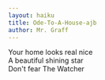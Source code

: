 ```yaml
---
layout: haiku
title: Ode-To-A-House-ajb
author: Mr. Graff
---
```


Your home looks real nice <br>
A beautiful shining star <br>
Don't fear The Watcher <br>




